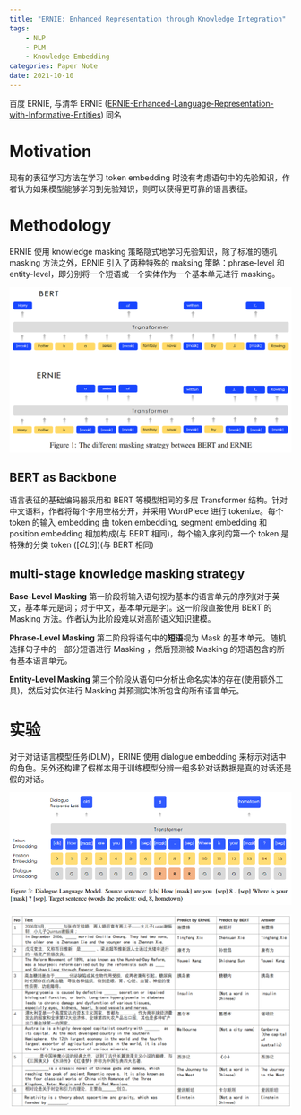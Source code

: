 ```yaml
---
title: "ERNIE: Enhanced Representation through Knowledge Integration"
tags:
    - NLP
    - PLM
    - Knowledge Embedding
categories: Paper Note
date: 2021-10-10
---
```


百度 ERNIE, 与清华 ERNIE ([ERNIE-Enhanced-Language-Representation-with-Informative-Entities](./ERNIE-Enhanced-Language-Representation-with-Informative-Entities)) 同名

<!--more-->

# Motivation

现有的表征学习方法在学习 token embedding 时没有考虑语句中的先验知识，作者认为如果模型能够学习到先验知识，则可以获得更可靠的语言表征。

# Methodology

ERNIE 使用 knowledge masking 策略隐式地学习先验知识，除了标准的随机 masking 方法之外，ERNIE 引入了两种特殊的 maksing 策略：phrase-level 和 entity-level，即分别将一个短语或一个实体作为一个基本单元进行 masking。

![BERT and ERNIE](ERNIE-Enhanced-Representation-through-Knowledge-Integration/1.png)

## BERT as Backbone

语言表征的基础编码器采用和 BERT 等模型相同的多层 Transformer 结构。针对中文语料，作者将每个字用空格分开，并采用 WordPiece 进行 tokenize。每个 token 的输入 embedding 由 token embedding, segment embedding 和 position embedding 相加构成(与 BERT 相同)，每个输入序列的第一个 token 是特殊的分类 token ($[CLS]$)(与 BERT 相同)

## multi-stage knowledge masking strategy

**Base-Level Masking** 第一阶段将输入语句视为基本的语言单元的序列(对于英文，基本单元是词；对于中文，基本单元是字)。这一阶段直接使用 BERT 的 Masking 方法。作者认为此阶段难以对高阶语义知识建模。

**Phrase-Level Masking** 第二阶段将语句中的**短语**视为 Mask 的基本单元。随机选择句子中的一部分短语进行 Masking ，然后预测被 Masking 的短语包含的所有基本语言单元。

**Entity-Level Masking** 第三个阶段从语句中分析出命名实体的存在(使用额外工具)，然后对实体进行 Masking 并预测实体所包含的所有语言单元。

# 实验

对于对话语言模型任务(DLM)，ERINE 使用 dialogue embedding 来标示对话中的角色。另外还构建了假样本用于训练模型分辨一组多轮对话数据是真的对话还是假的对话。

![Dialogue Language Model](ERNIE-Enhanced-Representation-through-Knowledge-Integration/2.png)

![test](ERNIE-Enhanced-Representation-through-Knowledge-Integration/3.png)